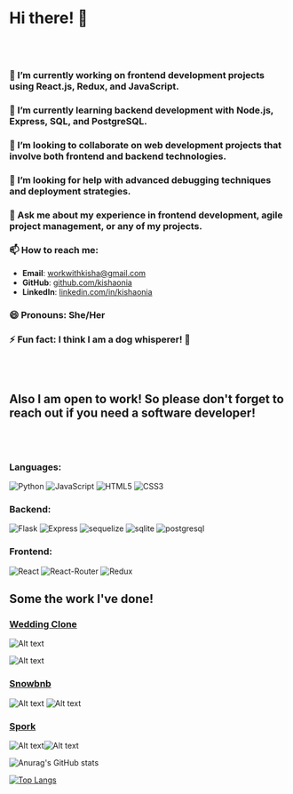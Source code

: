# Hi there! 👋





<!-- ### :fire: My Stats : -->



<br></br>

### 🔭 I’m currently working on frontend development projects using React.js, Redux, and JavaScript.
### 🌱 I’m currently learning backend development with Node.js, Express, SQL, and PostgreSQL.
### 👯 I’m looking to collaborate on web development projects that involve both frontend and backend technologies.
### 🤔 I’m looking for help with advanced debugging techniques and deployment strategies.
### 💬 Ask me about my experience in frontend development, agile project management, or any of my projects.
### 📫 How to reach me: 
   - **Email**: workwithkisha@gmail.com
   - **GitHub**: [github.com/kishaonia](https://github.com/kishaonia)
   - **LinkedIn**: [linkedin.com/in/kishaonia](https://linkedin.com/in/kishaonia)
### 😄 Pronouns: She/Her
###  ⚡ Fun fact: I think I am a dog whisperer! 🐶
<br> </br>
## Also I am open to work! So please don't forget to reach out if you need a software developer! 

<br></br>
 ### Languages:
![Python](https://img.shields.io/badge/Python-3776AB?style=for-the-badge&logo=python&logoColor=white)
![JavaScript](https://img.shields.io/badge/JavaScript-F7DF1E?style=for-the-badge&logo=javascript&logoColor=black)
![HTML5](https://img.shields.io/badge/HTML5-E34F26?style=for-the-badge&logo=html5&logoColor=white)
![CSS3](https://img.shields.io/badge/CSS3-1572B6?style=for-the-badge&logo=css3&logoColor=white)
### Backend:
![Flask](https://img.shields.io/badge/Flask-000000?style=for-the-badge&logo=flask&logoColor=white)
![Express](https://img.shields.io/badge/Express.js-404D59?style=for-the-badge)
![sequelize](https://img.shields.io/badge/sequelize-323330?style=for-the-badge&logo=sequelize&logoColor=blue)
![sqlite](https://img.shields.io/badge/SQLite-07405E?style=for-the-badge&logo=sqlite&logoColor=white)
![postgresql](https://img.shields.io/badge/PostgreSQL-316192?style=for-the-badge&logo=postgresql&logoColor=white)
### Frontend:
![React](https://img.shields.io/badge/React-20232A?style=for-the-badge&logo=react&logoColor=61DAFB)
![React-Router](https://img.shields.io/badge/React_Router-CA4245?style=for-the-badge&logo=react-router&logoColor=white)
![Redux](https://img.shields.io/badge/Redux-593D88?style=for-the-badge&logo=redux&logoColor=white)

## Some the work I've done! 

### [Wedding Clone](https://kk-em38.onrender.com)
![Alt text](https://user-images.githubusercontent.com/110861069/241862056-1434fef7-302a-4180-a8e1-be868ca2ee1d.png)

![Alt text](https://user-images.githubusercontent.com/110861069/241862060-ac1373c5-46c3-4bc4-8b7d-b52dd926a6dc.png)

### [Snowbnb](https://snowbnblfa.onrender.com)
![Alt text](https://user-images.githubusercontent.com/110861069/243144040-a4dfffce-0420-4b72-a078-c2b294a221d7.png)
![Alt text](https://user-images.githubusercontent.com/110861069/243144043-be11b439-5fa5-46d0-ba9e-08c1e923f0a1.png)

### [Spork](https://spork-group-project.onrender.com/)

![Alt text](https://user-images.githubusercontent.com/110861069/243143968-8c8744ae-959c-4a65-b89a-fb1fbd9e8d8e.png)![Alt text](https://user-images.githubusercontent.com/110861069/243143970-5a47cb03-5b1b-45da-a09c-b772f6bacdbc.png)

![Anurag's GitHub stats](https://github-readme-stats.vercel.app/api?username=KishaOnia&show_icons=true&count_private=true&theme=algolia)

[![Top Langs](https://github-readme-stats.vercel.app/api/top-langs/?username=KishaOnia&layout=compact&theme=vision-friendly-dark)](https://github.com/anuraghazra/github-readme-stats)